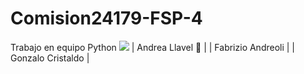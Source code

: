 # Comision24179-FSP-4
Trabajo en equipo Python
<img src="https://www.bing.com/images/search?view=detailV2&ccid=ilNKVlnL&id=1F1812F0839CE889716361CBBF0CF561FBAA1DFA&thid=OIP.ilNKVlnL91E5eziW__we_wAAAA&mediaurl=https%3a%2f%2fconoscerelinux.org%2fwp-content%2fuploads%2f2022%2f02%2falternative-python-icons-250x249-1.png&cdnurl=https%3a%2f%2fth.bing.com%2fth%2fid%2fR.8a534a5659cbf751397b3896fffc1eff%3frik%3d%252bh2q%252b2H1DL%252fLYQ%26pid%3dImgRaw%26r%3d0&exph=249&expw=250&q=git+de+python+logo&simid=608049322684151857&FORM=IRPRST&ck=319A0F9EAC2F85F35A4F2844ABC3CD8D&selectedIndex=167&itb=1">
| Andrea Llavel 👋 |
| Fabrizio Andreoli |
| Gonzalo Cristaldo |
